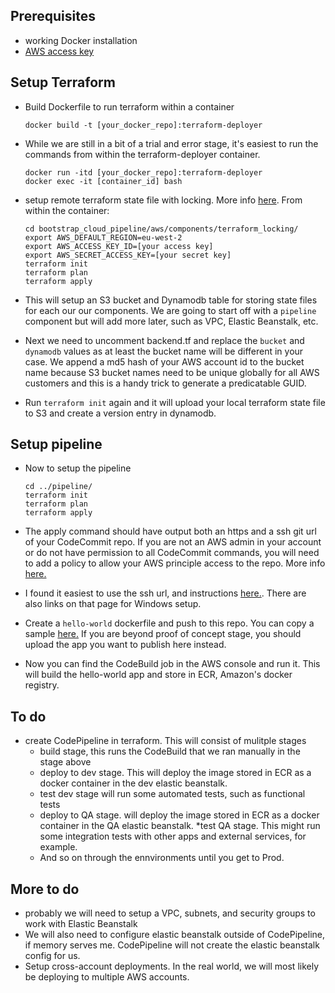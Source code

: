 ## Prerequisites
* working Docker installation
* [AWS access key](https://aws.amazon.com/premiumsupport/knowledge-center/create-access-key/)

## Setup Terraform
* Build Dockerfile to run terraform within a container

  `docker build -t [your_docker_repo]:terraform-deployer`
  
* While we are still in a bit of a trial and error stage, it's easiest to run the commands from within the terraform-deployer container.

  ```
  docker run -itd [your_docker_repo]:terraform-deployer
  docker exec -it [container_id] bash
  ```
  
* setup remote terraform state file with locking. More info [here](https://medium.com/@jessgreb01/how-to-terraform-locking-state-in-s3-2dc9a5665cb6). From within the container:
  ```
  cd bootstrap_cloud_pipeline/aws/components/terraform_locking/
  export AWS_DEFAULT_REGION=eu-west-2
  export AWS_ACCESS_KEY_ID=[your access key]
  export AWS_SECRET_ACCESS_KEY=[your secret key]
  terraform init
  terraform plan
  terraform apply
  ```
  
* This will setup an S3 bucket and Dynamodb table for storing state files for each our our components. We are going to start off with a `pipeline` component but will add more later, such as VPC, Elastic Beanstalk, etc.

* Next we need to uncomment backend.tf and replace the `bucket` and `dynamodb` values as at least the bucket name will be different in your case. We append a md5 hash of your AWS account id to the bucket name because S3 bucket names need to be unique globally for all AWS customers and this is a handy trick to generate a predicatable GUID.

* Run `terraform init` again and it will upload your local terraform state file to S3 and create a version entry in dynamodb.

## Setup pipeline

* Now to setup the pipeline
  ```
  cd ../pipeline/
  terraform init
  terraform plan
  terraform apply
  ```
 
* The apply command should have output both an https and a ssh git url of your CodeCommit repo. If you are not an AWS admin in your account or do not have permission to all CodeCommit commands, you will need to add a policy to allow your AWS principle access to the repo. More info [here.](https://docs.aws.amazon.com/codecommit/latest/userguide/auth-and-access-control.html)

* I found it easiest to use the ssh url, and instructions [here.](https://docs.aws.amazon.com/codecommit/latest/userguide/setting-up-ssh-unixes.html). There are also links on that page for Windows setup.

* Create a `hello-world` dockerfile and push to this repo. You can copy a sample [here.](https://github.com/jonauman/hello-world-docker) If you are beyond proof of concept stage, you should upload the app you want to publish here instead.

* Now you can find the CodeBuild job in the AWS console and run it. This will build the hello-world app and store in ECR, Amazon's docker registry.

## To do
* create CodePipeline in terraform. This will consist of mulitple stages
  * build stage, this runs the CodeBuild that we ran manually in the stage above
  * deploy to dev stage. This will deploy the image stored in ECR as a docker container in the dev elastic beanstalk.
  * test dev stage will run some automated tests, such as functional tests
  * deploy to QA stage. will deploy the image stored in ECR as a docker container in the QA elastic beanstalk.
  *test QA stage. This might run some integration tests with other apps and external services, for example.
  * And so on through the ennvironments until you get to Prod.

## More to do
* probably we will need to setup a VPC, subnets, and security groups to work with Elastic Beanstalk
* We will also need to configure elastic beanstalk outside of CodePipeline, if memory serves me. CodePipeline will not create the elastic beanstalk config for us.
* Setup cross-account deployments. In the real world, we will most likely be deploying to multiple AWS accounts.

